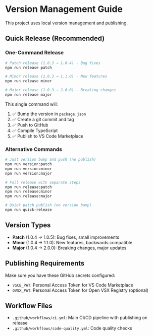 # Version Management Guide

This project uses local version management and publishing.

## Quick Release (Recommended)

### One-Command Release
```bash
# Patch release (1.0.3 → 1.0.4) - Bug fixes
npm run release patch

# Minor release (1.0.3 → 1.1.0) - New features  
npm run release minor

# Major release (1.0.3 → 2.0.0) - Breaking changes
npm run release major
```

This single command will:
1. ✅ Bump the version in `package.json`
2. ✅ Create a git commit and tag
3. ✅ Push to GitHub
4. ✅ Compile TypeScript
5. ✅ Publish to VS Code Marketplace

### Alternative Commands

```bash
# Just version bump and push (no publish)
npm run version:patch
npm run version:minor  
npm run version:major

# Full release with separate steps
npm run release:patch
npm run release:minor
npm run release:major

# Quick patch publish (no version bump)
npm run quick-release
```

## Version Types

- **Patch** (1.0.4 → 1.0.5): Bug fixes, small improvements
- **Minor** (1.0.4 → 1.1.0): New features, backwards compatible
- **Major** (1.0.4 → 2.0.0): Breaking changes, major updates

## Publishing Requirements

Make sure you have these GitHub secrets configured:
- `VSCE_PAT`: Personal Access Token for VS Code Marketplace
- `OVSX_PAT`: Personal Access Token for Open VSX Registry (optional)

## Workflow Files

- `.github/workflows/ci.yml`: Main CI/CD pipeline with publishing on release
- `.github/workflows/code-quality.yml`: Code quality checks